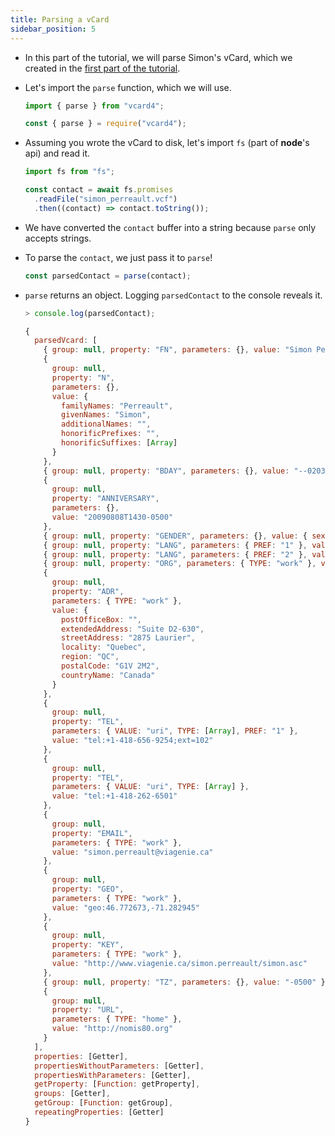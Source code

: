 ```yaml
---
title: Parsing a vCard
sidebar_position: 5
---
```


- In this part of the tutorial, we will parse Simon's vCard, which we created
  in the [first part of the
  tutorial](/getting-started/tutorial/creating-vcard).

- Let's import the `parse` function, which we will use.

  ```js title=ESM
  import { parse } from "vcard4";
  ```

  ```js title=commonjs
  const { parse } = require("vcard4");
  ```

- Assuming you wrote the vCard to disk, let's import `fs` (part of **node**'s
  api) and read it.

  ```js
  import fs from "fs";

  const contact = await fs.promises
    .readFile("simon_perreault.vcf")
    .then((contact) => contact.toString());
  ```

- We have converted the `contact` buffer into a string because `parse` only
  accepts strings.

- To parse the `contact`, we just pass it to `parse`!

  ```js
  const parsedContact = parse(contact);
  ```

- `parse` returns an object. Logging `parsedContact` to the console reveals it.

  ```js
  > console.log(parsedContact);

  {
    parsedVcard: [
      { group: null, property: "FN", parameters: {}, value: "Simon Perreault" },
      {
        group: null,
        property: "N",
        parameters: {},
        value: {
          familyNames: "Perreault",
          givenNames: "Simon",
          additionalNames: "",
          honorificPrefixes: "",
          honorificSuffixes: [Array]
        }
      },
      { group: null, property: "BDAY", parameters: {}, value: "--0203" },
      {
        group: null,
        property: "ANNIVERSARY",
        parameters: {},
        value: "20090808T1430-0500"
      },
      { group: null, property: "GENDER", parameters: {}, value: { sex: "M", gender: "" } },
      { group: null, property: "LANG", parameters: { PREF: "1" }, value: "fr" },
      { group: null, property: "LANG", parameters: { PREF: "2" }, value: "en" },
      { group: null, property: "ORG", parameters: { TYPE: "work" }, value: "Viagenie" },
      {
        group: null,
        property: "ADR",
        parameters: { TYPE: "work" },
        value: {
          postOfficeBox: "",
          extendedAddress: "Suite D2-630",
          streetAddress: "2875 Laurier",
          locality: "Quebec",
          region: "QC",
          postalCode: "G1V 2M2",
          countryName: "Canada"
        }
      },
      {
        group: null,
        property: "TEL",
        parameters: { VALUE: "uri", TYPE: [Array], PREF: "1" },
        value: "tel:+1-418-656-9254;ext=102"
      },
      {
        group: null,
        property: "TEL",
        parameters: { VALUE: "uri", TYPE: [Array] },
        value: "tel:+1-418-262-6501"
      },
      {
        group: null,
        property: "EMAIL",
        parameters: { TYPE: "work" },
        value: "simon.perreault@viagenie.ca"
      },
      {
        group: null,
        property: "GEO",
        parameters: { TYPE: "work" },
        value: "geo:46.772673,-71.282945"
      },
      {
        group: null,
        property: "KEY",
        parameters: { TYPE: "work" },
        value: "http://www.viagenie.ca/simon.perreault/simon.asc"
      },
      { group: null, property: "TZ", parameters: {}, value: "-0500" },
      {
        group: null,
        property: "URL",
        parameters: { TYPE: "home" },
        value: "http://nomis80.org"
      }
    ],
    properties: [Getter],
    propertiesWithoutParameters: [Getter],
    propertiesWithParameters: [Getter],
    getProperty: [Function: getProperty],
    groups: [Getter],
    getGroup: [Function: getGroup],
    repeatingProperties: [Getter]
  }
  ```
